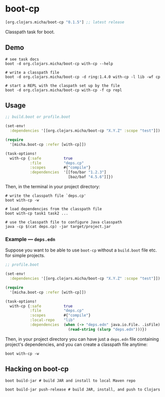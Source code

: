 # boot-cp

[](dependency)
```clojure
[org.clojars.micha/boot-cp "0.1.5"] ;; latest release
```
[](/dependency)

Classpath task for boot.

## Demo

```shell
# see task docs
boot -d org.clojars.micha/boot-cp with-cp --help
```
```shell
# write a classpath file
boot -d org.clojars.micha/boot-cp -d ring:1.4.0 with-cp -l lib -wf cp
```
```shell
# start a REPL with the claspath set up by the file
boot -d org.clojars.micha/boot-cp with-cp -f cp repl
```

## Usage

```clojure
;; build.boot or profile.boot

(set-env!
  :dependencies '[[org.clojars.micha/boot-cp "X.Y.Z" :scope "test"]])

(require
  '[micha.boot-cp :refer [with-cp]])

(task-options!
  with-cp {:safe          true
           :file          "deps.cp"
           :scopes        #{"compile"}
           :dependencies  '[[foo/bar "1.2.3"]
                            [baz/baf "4.5.6"]]})
```

Then, in the terminal in your project directory:

```shell
# write the classpath file `deps.cp'
boot with-cp -w
```
```shell
# load dependencies from the classpath file
boot with-cp task1 task2 ...
```
```shell
# use the classpath file to configure Java classpath
java -cp $(cat deps.cp) -jar target/project.jar
```

### Example &mdash; `deps.edn`

Suppose you want to be able to use `boot-cp` without a `build.boot` file etc.
for simple projects.

```clojure
;; profile.boot

(set-env!
  :dependencies '[[org.clojars.micha/boot-cp "X.Y.Z" :scope "test"]])

(require
  '[micha.boot-cp :refer [with-cp]])

(task-options!
  with-cp {:safe          true
           :file          "deps.cp"
           :scopes        #{"compile"}
           :local-repo    "lib"
           :dependencies  (when (-> "deps.edn" java.io.File. .isFile)
                            (read-string (slurp "deps.edn")))})
```

Then, in your project directory you can have just a `deps.edn` file containing
project's dependencies, and you can create a classpath file anytime:

```shell
boot with-cp -w
```

## Hacking on boot-cp

```shell
boot build-jar # build JAR and install to local Maven repo
```
```shell
boot build-jar push-release # build JAR, install, and push to Clojars
```
